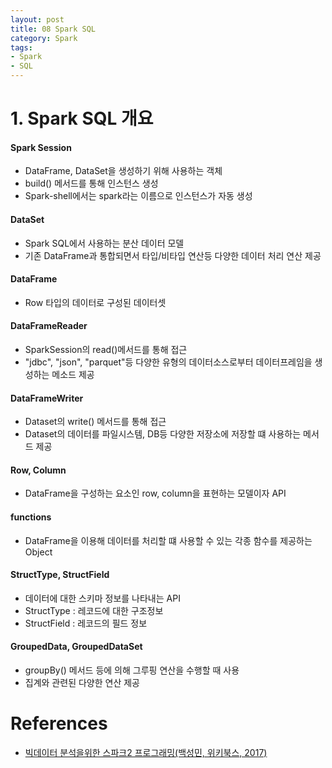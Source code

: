 ```yaml
---
layout: post
title: 08 Spark SQL
category: Spark
tags:
- Spark
- SQL
---
```

# 1. Spark SQL 개요
#### Spark Session
- DataFrame, DataSet을 생성하기 위해 사용하는 객체
- build() 메서드를 통해 인스턴스 생성
- Spark-shell에서는 spark라는 이름으로 인스턴스가 자동 생성

#### DataSet
- Spark SQL에서 사용하는 분산 데이터 모델
- 기존 DataFrame과 통합되면서 타입/비타입 연산등 다양한 데이터 처리 연산 제공

#### DataFrame
- Row 타입의 데이터로 구성된 데이터셋

#### DataFrameReader
- SparkSession의 read()메서드를 통해 접근
- "jdbc", "json", "parquet"등 다양한 유형의 데이터소스로부터 데이터프레임을 생성하는 메소드 제공

#### DataFrameWriter
- Dataset의 write() 메서드를 통해 접근
- Dataset의 데이터를 파일시스템, DB등 다양한 저장소에 저장할 떄 사용하는 메서드 제공

#### Row, Column
- DataFrame을 구성하는 요소인 row, column을 표현하는 모델이자 API

#### functions
- DataFrame을 이용해 데이터를 처리할 떄 사용할 수 있는 각종 함수를 제공하는 Object

#### StructType, StructField
- 데이터에 대한 스키마 정보를 나타내는 API
- StructType : 레코드에 대한 구조정보
- StructField : 레코드의 필드 정보

#### GroupedData, GroupedDataSet
- groupBy() 메서드 등에 의해 그루핑 연산을 수행할 때 사용
- 집계와 관련된 다양한 연산 제공



# References
- [빅데이터 분석을위한 스파크2 프로그래밍(백성민, 위키북스, 2017)](http://wikibook.co.kr/spark/)